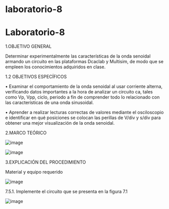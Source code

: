 # laboratorio-8

# Laboratorio-8

1.OBJETIVO GENERAL

Determinar experimentalmente las características de la onda senoidal armando un circuito en las plataformas Dcaclab y Multisim, de modo que se empleen los conocimientos adquiridos en clase.

1.2 OBJETIVOS ESPECÍFICOS

• Examinar el comportamiento de la onda senoidal al usar corriente alterna, verificando datos importantes a la hora de analizar un circuito ca, tales como Vp, Vpp, ciclo, periodo a fin de comprender todo lo relacionado con las características de una onda sinusoidal.

• Aprender a realizar lecturas correctas de valores mediante el osciloscopio e identificar en qué posiciones se colocan las perillas de V/div y s/div para obtener una mejor visualización de la onda senoidal.

2.MARCO TEÓRICO

![image](https://user-images.githubusercontent.com/105291794/186002408-118f0d5a-bf1f-4ff8-8359-072fb36c49e7.png)

![image](https://user-images.githubusercontent.com/105291794/186002466-90780da9-8c8b-42e6-94d0-7e9aa8d9ed80.png)

3.EXPLICACIÓN DEL PROCEDIMIENTO

Material y equipo requerido

![image](https://user-images.githubusercontent.com/105291794/186002645-f05e298a-012f-4176-992f-3f2590db3f94.png)

7.5.1. Implemente el circuito que se presenta en la figura 7.1

![image](https://user-images.githubusercontent.com/105291794/186002766-584a4a4c-893d-4438-be70-c3fc03ef7868.png)
